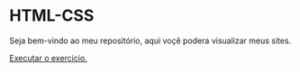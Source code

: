 # HTML-CSS
 Seja bem-vindo ao meu repositório, aqui voçê podera visualizar meus sites.

<a href="https://tiagoalvesbr01.github.io/HTML-CSS//Desafios/desafio do modulo 2/meusite.html"> Executar o exercicio.</a>
